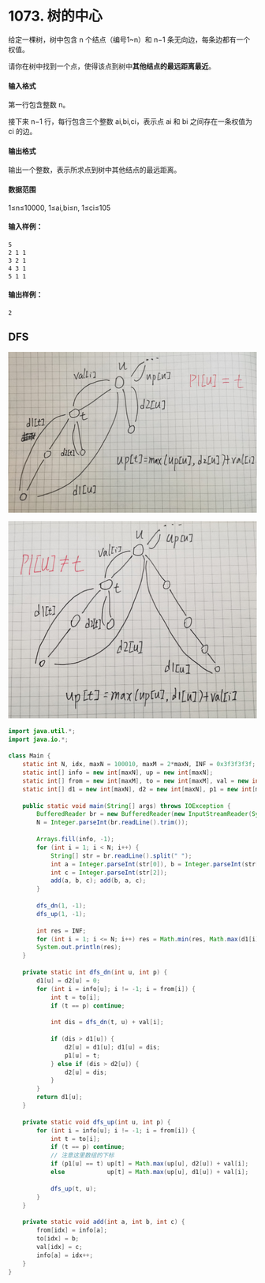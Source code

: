 # 1073. 树的中心

给定一棵树，树中包含 n 个结点（编号1~n）和 n−1 条无向边，每条边都有一个权值。

请你在树中找到一个点，使得该点到树中**其他结点的最远距离最近**。

#### 输入格式

第一行包含整数 n。

接下来 n−1 行，每行包含三个整数 ai,bi,ci，表示点 ai 和 bi 之间存在一条权值为 ci 的边。

#### 输出格式

输出一个整数，表示所求点到树中其他结点的最远距离。

#### 数据范围

1≤n≤10000, 1≤ai,bi≤n, 1≤ci≤105

#### 输入样例：

```
5 
2 1 1 
3 2 1 
4 3 1 
5 1 1
```

#### 输出样例：

```
2
```



## DFS

![](pic/1073_1.jpg)

![](pic/1073_2.jpg)

```java
import java.util.*;
import java.io.*;

class Main {
    static int N, idx, maxN = 100010, maxM = 2*maxN, INF = 0x3f3f3f3f;
    static int[] info = new int[maxN], up = new int[maxN];
    static int[] from = new int[maxM], to = new int[maxM], val = new int[maxM];
    static int[] d1 = new int[maxN], d2 = new int[maxN], p1 = new int[maxN];

    public static void main(String[] args) throws IOException {
        BufferedReader br = new BufferedReader(new InputStreamReader(System.in));
        N = Integer.parseInt(br.readLine().trim());

        Arrays.fill(info, -1);
        for (int i = 1; i < N; i++) {
            String[] str = br.readLine().split(" ");
            int a = Integer.parseInt(str[0]), b = Integer.parseInt(str[1]);
            int c = Integer.parseInt(str[2]);
            add(a, b, c); add(b, a, c);
        }

        dfs_dn(1, -1);
        dfs_up(1, -1);

        int res = INF;
        for (int i = 1; i <= N; i++) res = Math.min(res, Math.max(d1[i], up[i]));
        System.out.println(res);
    }

    private static int dfs_dn(int u, int p) {
        d1[u] = d2[u] = 0;
        for (int i = info[u]; i != -1; i = from[i]) {
            int t = to[i];
            if (t == p) continue;

            int dis = dfs_dn(t, u) + val[i];

            if (dis > d1[u]) {
                d2[u] = d1[u]; d1[u] = dis;
                p1[u] = t;
            } else if (dis > d2[u]) {
                d2[u] = dis;
            }
        }
        return d1[u];
    }

    private static void dfs_up(int u, int p) {
        for (int i = info[u]; i != -1; i = from[i]) {
            int t = to[i];
            if (t == p) continue;
            // 注意这里数组的下标
            if (p1[u] == t) up[t] = Math.max(up[u], d2[u]) + val[i];
            else            up[t] = Math.max(up[u], d1[u]) + val[i];

            dfs_up(t, u);
        }
    }

    private static void add(int a, int b, int c) {
        from[idx] = info[a];
        to[idx] = b;
        val[idx] = c;
        info[a] = idx++;
    }
}
```

